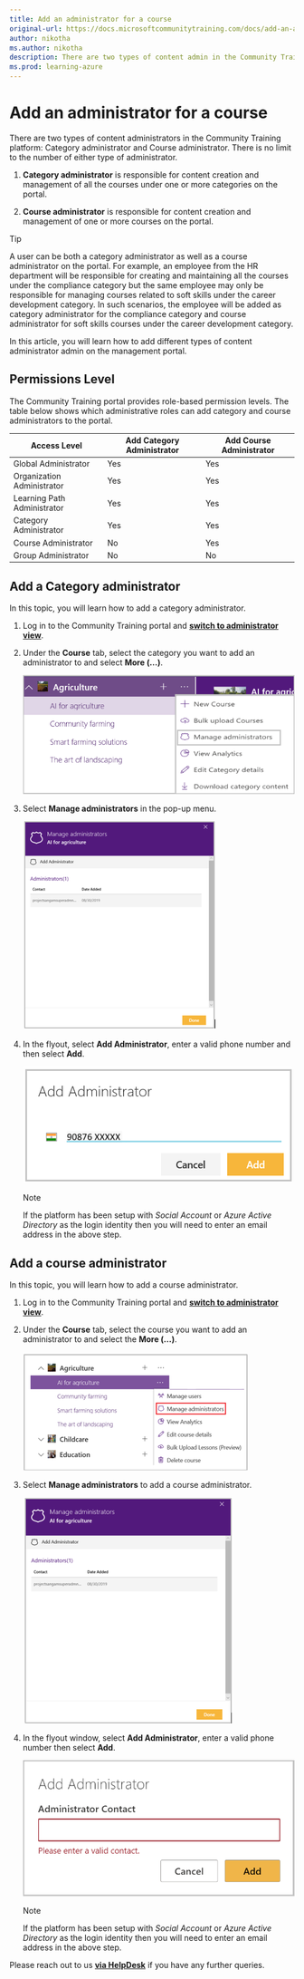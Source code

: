 ```yaml
---
title: Add an administrator for a course
original-url: https://docs.microsoftcommunitytraining.com/docs/add-an-administrator-for-a-course
author: nikotha
ms.author: nikotha
description: There are two types of content admin in the Community Training platform – Category administrator and Course administrator.
ms.prod: learning-azure
---
```


# Add an administrator for a course

There are two types of content administrators in the Community Training platform: Category administrator and Course administrator. There is no limit to the number of either type of administrator.

1. **Category administrator** is responsible for content creation and management of all the courses under one or more categories on the portal.

2. **Course administrator** is responsible for content creation and management of one or more courses on the portal.

> [!TIP]  
> A user can be both a category administrator as well as a course administrator on the portal. For example, an employee from the HR department will be responsible for creating and maintaining all the courses under the compliance category but the same employee may only be responsible for managing courses related to soft skills under the career development category. In such scenarios, the employee will be added as category administrator for the compliance category and course administrator for soft skills courses under the career development category.

In this article, you will learn how to add different types of content administrator admin on the management portal.

## Permissions Level

The Community Training portal provides role-based permission levels. The table below shows which administrative roles can add category and course administrators to the portal.

| Access Level  | Add Category Administrator | Add Course Administrator |
| --- | --- | --- |
| Global Administrator | Yes | Yes |
| Organization Administrator | Yes | Yes |
| Learning Path Administrator | Yes | Yes |
| Category Administrator | Yes | Yes |
| Course Administrator | No | Yes |
| Group Administrator | No | No |

## Add a Category administrator

In this topic, you will learn how to add a category administrator.

1. Log in to the Community Training portal and [**switch to administrator view**](../../../get-started/step-by-step-configuration-guide.md#step-2--switch-to-administrator-view-of-the-portal).

1. Under the **Course** tab, select the category you want to add an administrator to and select **More (...)**.

    ![Manage admin drop down](../../../media/Manage%20admin%20drop%20down.png)

1. Select **Manage administrators** in the pop-up menu.

    ![Add cat admin](../../../media/Add%20cat%20admin.png)

1. In the flyout, select **Add Administrator**, enter a valid phone number and then select **Add**.

    ![Add administrator phone number\(1\)](../../../media/Add%20administrator%20phone%20number%281%29.png)

    > [!Note]  
    > If the platform has been setup with *Social Account* or *Azure Active Directory* as the login identity then you will need to enter an email address in the above step.

## Add a course administrator

In this topic, you will learn how to add a course administrator.

1. Log in to the Community Training portal and [**switch to administrator view**](../../../get-started/step-by-step-configuration-guide.md#step-2--switch-to-administrator-view-of-the-portal).

1. Under the **Course** tab, select the course you want to add an administrator to and select the **More (...)**.

    ![Manage Admin drop down](../../../media/Manage%20Admn%20drop%20down.png)

1. Select **Manage administrators** to add a course administrator.

    ![Manage Admin_add](../../../media/Manage%20Admin_add.png)

1. In the flyout window, select **Add Administrator**, enter a valid phone number then select **Add**.

    ![Add administrator phone number](../../../media/Add%20administrator%20phone%20number.png)

    > [!Note]  
    > If the platform has been setup with *Social Account* or *Azure Active Directory* as the login identity then you will need to enter an email address in the above step.

Please reach out to us [**via HelpDesk**](https://aka.ms/cthelpdesk) if you have any further queries.